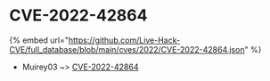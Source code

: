 # CVE-2022-42864
{% embed url="https://github.com/Live-Hack-CVE/full_database/blob/main/cves/2022/CVE-2022-42864.json" %}

* Muirey03 ~> [CVE-2022-42864](https://www.alice-snow.ru/2022/database/cve-2022-42864/cve-2022-42864-muirey03)